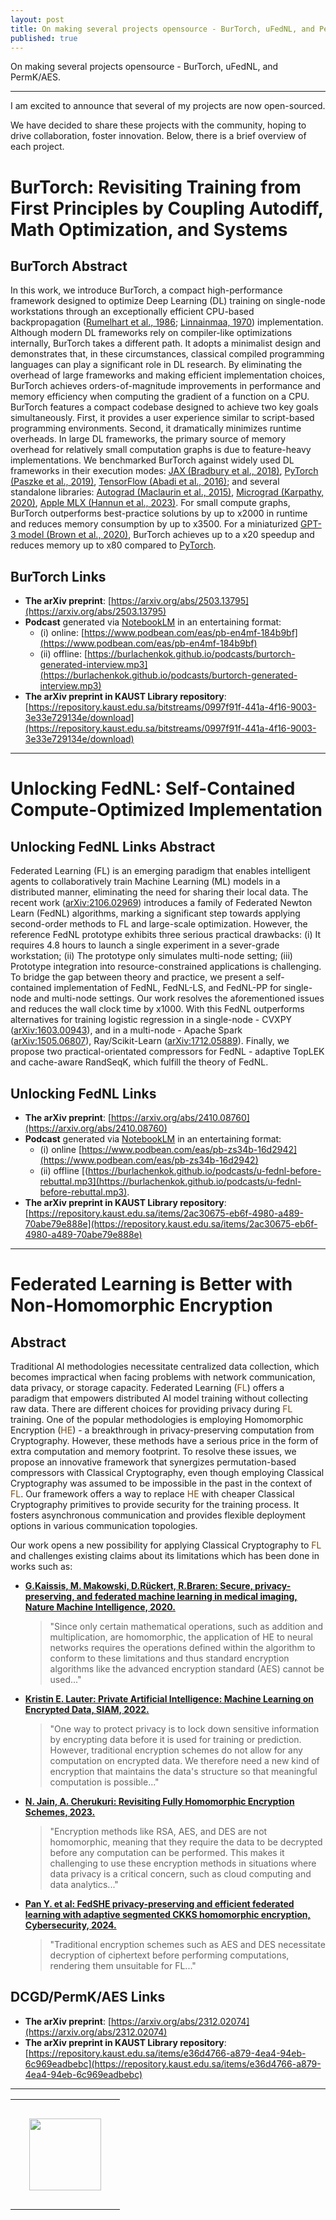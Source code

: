 ```yaml
---
layout: post
title: On making several projects opensource - BurTorch, uFedNL, and PermK/AES
published: true
---
```


On making several projects opensource - BurTorch, uFedNL, and PermK/AES.

---

I am excited to announce that several of my projects are now open-sourced. 

We have decided to share these projects with the community, hoping to drive collaboration, foster innovation. Below, there is a brief overview of each project.


# BurTorch: Revisiting Training from First Principles by Coupling Autodiff, Math Optimization, and Systems

## BurTorch Abstract 

In this work, we introduce BurTorch, a compact high-performance framework designed to optimize Deep Learning (DL) training on single-node workstations 
through an exceptionally efficient CPU-based backpropagation ([Rumelhart et al., 1986](https://www.nature.com/articles/323533a0); [Linnainmaa, 1970](https://scholar.googleusercontent.com/scholar.bib?q=info:wRjDZKQ_NKYJ:scholar.google.com/&output=citation&scisdr=ClHdwmNeENKs6Xb1i_s:AFWwaeYAAAAAZ87zk_vuPijL7H0txyMVOwPA1wQ&scisig=AFWwaeYAAAAAZ87zk4D5Rjhb-wNl_c2IxQBTkcc&scisf=4&ct=citation&cd=-1&hl=ru)) implementation. Although modern DL frameworks rely on compiler-like optimizations internally, BurTorch takes a different path. It adopts a minimalist design and demonstrates that, 
in these circumstances, classical compiled programming languages can play a significant role in DL research. 
By eliminating the overhead of large frameworks and making efficient implementation choices, BurTorch achieves orders-of-magnitude improvements in performance and memory efficiency when 
computing the gradient of a function on a CPU. BurTorch features a compact codebase designed to achieve two key goals simultaneously. 
First, it provides a user experience similar to script-based programming environments. 
Second, it dramatically minimizes runtime overheads. In large DL frameworks, the primary source of memory overhead for relatively small computation graphs is due to feature-heavy implementations. 
We benchmarked BurTorch against widely used DL frameworks in their execution modes: 
[JAX (Bradbury et al., 2018)](https://github.com/jax-ml/jax), [PyTorch (Paszke et al., 2019)](https://proceedings.neurips.cc/paper/2019/hash/bdbca288fee7f92f2bfa9f7012727740-Abstract.html), [TensorFlow (Abadi et al., 2016)](https://arxiv.org/abs/1605.08695);
and several standalone libraries: [Autograd (Maclaurin et al., 2015)](https://github.com/HIPS/autograd), [Micrograd (Karpathy, 2020)](https://github.com/karpathy/micrograd), [Apple MLX (Hannun et al., 2023)](https://github.com/ml-explore).
For small compute graphs, BurTorch outperforms best-practice solutions by up to x2000 in runtime and reduces memory consumption by up to x3500. For a miniaturized [GPT-3 model (Brown et al., 2020)](https://arxiv.org/abs/2005.14165), 
BurTorch achieves up to a x20 speedup and reduces memory up to x80 compared to [PyTorch](https://proceedings.neurips.cc/paper/2019/hash/bdbca288fee7f92f2bfa9f7012727740-Abstract.html).

## BurTorch Links

- **The arXiv preprint**: [https://arxiv.org/abs/2503.13795](https://arxiv.org/abs/2503.13795)
- **Podcast** generated via [NotebookLM](https://notebooklm.google/) in an entertaining format:
    - (i) online: [https://www.podbean.com/eas/pb-en4mf-184b9bf](https://www.podbean.com/eas/pb-en4mf-184b9bf)
    - (ii) offline: [https://burlachenkok.github.io/podcasts/burtorch-generated-interview.mp3](https://burlachenkok.github.io/podcasts/burtorch-generated-interview.mp3)
- **The arXiv preprint in KAUST Library repository**: [https://repository.kaust.edu.sa/bitstreams/0997f91f-441a-4f16-9003-3e33e729134e/download](https://repository.kaust.edu.sa/bitstreams/0997f91f-441a-4f16-9003-3e33e729134e/download)

---

# Unlocking FedNL: Self-Contained Compute-Optimized Implementation


## Unlocking FedNL Links Abstract

Federated Learning (FL) is an emerging paradigm that enables intelligent agents to collaboratively train Machine Learning (ML) models in a distributed manner, eliminating the need for sharing their local data. The recent work ([arXiv:2106.02969](https://arxiv.org/abs/2106.02969)) introduces a family of Federated Newton Learn (FedNL) algorithms, marking a significant step towards applying second-order methods to FL and large-scale optimization. However, the reference FedNL prototype exhibits three serious practical drawbacks: (i) It requires 4.8 hours to launch a single experiment in a sever-grade workstation; (ii) The prototype only simulates multi-node setting; (iii) Prototype integration into resource-constrained applications is challenging. To bridge the gap between theory and practice, we present a self-contained implementation of FedNL, FedNL-LS, and FedNL-PP for single-node and multi-node settings. Our work resolves the aforementioned issues and reduces the wall clock time by x1000. With this FedNL outperforms alternatives for training logistic regression in a single-node - CVXPY ([arXiv:1603.00943](https://arxiv.org/abs/1603.00943)), and in a multi-node - Apache Spark ([arXiv:1505.06807](https://arxiv.org/abs/1505.06807)), Ray/Scikit-Learn ([arXiv:1712.05889](http://arxiv.org/abs/1712.05889)). Finally, we propose two practical-orientated compressors for FedNL - adaptive TopLEK and cache-aware RandSeqK, which fulfill the theory of FedNL.

## Unlocking FedNL Links

- **The arXiv preprint**: [https://arxiv.org/abs/2410.08760](https://arxiv.org/abs/2410.08760)
- **Podcast** generated via [NotebookLM](https://notebooklm.google/) in an entertaining format: 
     - (i) online [https://www.podbean.com/eas/pb-zs34b-16d2942](https://www.podbean.com/eas/pb-zs34b-16d2942) 
     - (ii) offline [(https://burlachenkok.github.io/podcasts/u-fednl-before-rebuttal.mp3](https://burlachenkok.github.io/podcasts/u-fednl-before-rebuttal.mp3).
- **The arXiv preprint in KAUST Library repository**: [https://repository.kaust.edu.sa/items/2ac30675-eb6f-4980-a489-70abe79e888e](https://repository.kaust.edu.sa/items/2ac30675-eb6f-4980-a489-70abe79e888e)



---

# Federated Learning is Better with Non-Homomorphic Encryption

## Abstract

Traditional AI methodologies necessitate centralized data collection, which becomes impractical when facing problems with network communication, data privacy, or storage capacity. 
Federated Learning (<span style="color:rgb(122,76,24)">FL</span>) offers a paradigm that empowers distributed AI model training without collecting raw data. There are different choices for providing privacy during <span style="color:rgb(122,76,24)">FL</span> training. One of the popular methodologies is employing Homomorphic Encryption (<span style="color:rgb(122,76,24)">HE</span>) - a breakthrough in privacy-preserving computation from Cryptography. However, these methods have a serious price in the form of extra computation and memory footprint.
To resolve these issues, we propose an innovative framework that synergizes permutation-based compressors with Classical Cryptography, even though employing Classical Cryptography was assumed to be impossible in the past in the context of <span style="color:rgb(122,76,24)">FL</span>.
Our framework offers a way to replace <span style="color:rgb(122,76,24)">HE</span> with cheaper Classical Cryptography primitives to provide security for the training process. It fosters asynchronous communication and provides flexible deployment options in various communication topologies.

Our work opens a new possibility for applying Classical Cryptography to <span style="color:rgb(122,76,24)">FL</span> and challenges existing claims about its limitations which has been done in works such as:

* **[ G.Kaissis, M. Makowski, D.Rückert, R.Braren: Secure, privacy-preserving, and federated machine learning in medical imaging, Nature Machine Intelligence, 2020.](https://www.nature.com/articles/s42256-020-0186-1)**
    > "Since only certain mathematical operations, such as addition and multiplication, are homomorphic, the application of HE to neural networks requires the operations defined within the algorithm to conform to these limitations and thus standard encryption algorithms like the advanced encryption standard (AES) cannot be used..."

* **[Kristin E. Lauter: Private Artificial Intelligence: Machine Learning on Encrypted Data, SIAM, 2022.](https://www.siam.org/publications/siam-news/articles/private-artificial-intelligence-machine-learning-on-encrypted-data)**
    > "One way to protect privacy is to lock down sensitive information by encrypting data before it is used for training or prediction. However, traditional encryption schemes do not allow for any computation on encrypted data. We therefore need a new kind of encryption that maintains the data's structure so that meaningful computation is possible..."


* **[N. Jain, A. Cherukuri: Revisiting Fully Homomorphic Encryption Schemes, 2023.](https://arxiv.org/abs/2305.05904)**
    > "Encryption methods like RSA, AES, and DES are not homomorphic, meaning that they require the data to be decrypted before any computation can be performed. This makes it challenging to use these encryption methods in situations where data privacy is a critical concern, such as cloud computing and data analytics..."

* **[ Pan Y. et al: FedSHE privacy-preserving and efficient federated learning with adaptive segmented CKKS homomorphic encryption, Cybersecurity, 2024.](https://cybersecurity.springeropen.com/articles/10.1186/s42400-024-00232-w)**
    > "Traditional encryption schemes such as AES and DES necessitate decryption of ciphertext before performing computations, rendering them unsuitable for FL..."


## DCGD/PermK/AES Links

- **The arXiv preprint**: [https://arxiv.org/abs/2312.02074](https://arxiv.org/abs/2312.02074)
- **The arXiv preprint in KAUST Library repository**: [https://repository.kaust.edu.sa/items/e36d4766-a879-4ea4-94eb-6c969eadbebc](https://repository.kaust.edu.sa/items/e36d4766-a879-4ea4-94eb-6c969eadbebc)

---

<center>
<table style="text-align:center;">
<tr>
<td style="padding:30px;text-align:center;vertical-align:middle;"> <img height="115px" src="https://burlachenkok.github.io/materials/KAUST-logo.svg"/> </td>
</tr>
</table>
</center>
